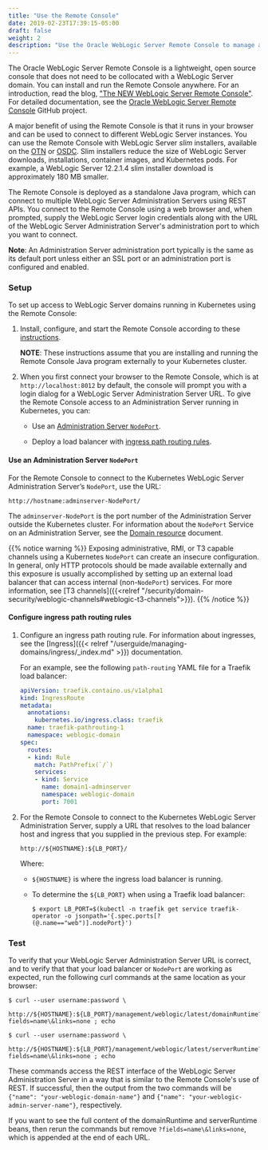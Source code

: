 ```yaml
---
title: "Use the Remote Console"
date: 2019-02-23T17:39:15-05:00
draft: false
weight: 2
description: "Use the Oracle WebLogic Server Remote Console to manage a domain running in Kubernetes."
---
```


The Oracle WebLogic Server Remote Console is a lightweight, open source console that does not need to be collocated with a WebLogic Server domain.
You can install and run the Remote Console anywhere. For an introduction, read the blog, ["The NEW WebLogic Server Remote Console"](https://blogs.oracle.com/weblogicserver/new-weblogic-server-remote-console).
For detailed documentation, see the [Oracle WebLogic Server Remote Console](https://github.com/oracle/weblogic-remote-console) GitHub project.

A major benefit of using the Remote Console is that it runs in your browser and can be used to connect to different WebLogic Server instances.
You can use the Remote Console with WebLogic Server _slim_ installers, available on the [OTN](https://www.oracle.com/middleware/technologies/weblogic-server-installers-downloads.html)
or [OSDC](https://edelivery.oracle.com/osdc/faces/Home.jspx;jsessionid=LchBX6sgzwv5MwSaamMxrIIk-etWJLb0IyCet9mcnqAYnINXvWzi!-1201085350).
Slim installers reduce the size of WebLogic Server downloads, installations, container images, and Kubernetes pods.
For example, a WebLogic Server 12.2.1.4 slim installer download is approximately 180 MB smaller.


The Remote Console is deployed as a standalone Java program, which can connect to multiple WebLogic Server Administration Servers using REST APIs.
You connect to the Remote Console using a web browser and, when prompted, supply the WebLogic Server login credentials
along with the URL of the WebLogic Server Administration Server's administration port to which you want to connect.

**Note**:  An Administration Server administration port typically is the same as its default port unless either an SSL port or an administration port is configured and enabled.

### Setup

To set up access to WebLogic Server domains running in Kubernetes using the Remote Console:

1. Install, configure, and start the Remote Console according to these [instructions](https://github.com/oracle/weblogic-remote-console/blob/master/site/install_config.md).

   **NOTE**: These instructions assume that you are installing and running the Remote Console Java program externally to your Kubernetes cluster.

1. When you first connect your browser to the Remote Console, which is at `http://localhost:8012` by default, the console will prompt you with a login dialog for a WebLogic Server Administration Server URL. To give the Remote Console access to an Administration Server running in Kubernetes, you can:

   * Use an [Administration Server `NodePort`](#use-an-administration-server-nodeport).

   * Deploy a load balancer with [ingress path routing rules](#configure-ingress-path-routing-rules).


#### Use an Administration Server `NodePort`

For the Remote Console to connect to the Kubernetes WebLogic Server Administration Server’s `NodePort`, use the URL:

```
http://hostname:adminserver-NodePort/
```

The `adminserver-NodePort` is the port number of the Administration Server outside the Kubernetes cluster.
For information about the `NodePort` Service on an Administration Server, see the [Domain resource](https://github.com/oracle/weblogic-kubernetes-operator/blob/main/docs/domains/Domain.md) document.

{{% notice warning %}}
Exposing administrative, RMI, or T3 capable channels using a Kubernetes `NodePort`
can create an insecure configuration. In general, only HTTP protocols should be made available externally and this exposure
is usually accomplished by setting up an external load balancer that can access internal (non-`NodePort`) services.
For more information, see [T3 channels]({{<relref "/security/domain-security/weblogic-channels#weblogic-t3-channels">}}).
{{% /notice %}}

#### Configure ingress path routing rules

1. Configure an ingress path routing rule. For information about ingresses, see the [Ingress]({{< relref "/userguide/managing-domains/ingress/_index.md" >}}) documentation.

   For an example, see the following `path-routing` YAML file for a Traefik load balancer:

   ```yaml
   apiVersion: traefik.containo.us/v1alpha1
   kind: IngressRoute
   metadata:
     annotations:
       kubernetes.io/ingress.class: traefik
     name: traefik-pathrouting-1
     namespace: weblogic-domain
   spec:
     routes:
     - kind: Rule
       match: PathPrefix(`/`)
       services:
       - kind: Service
         name: domain1-adminserver
         namespace: weblogic-domain
         port: 7001
   ```

1. For the Remote Console to connect to the Kubernetes WebLogic Server Administration Server, supply a URL that resolves to the load balancer host and ingress that you supplied in the previous step. For example:

   ```
   http://${HOSTNAME}:${LB_PORT}/
   ```
   Where:

     * `${HOSTNAME}` is where the ingress load balancer is running.

     * To determine the `${LB_PORT}` when using a Traefik load balancer:

        `$ export LB_PORT=$(kubectl -n traefik get service traefik-operator -o jsonpath='{.spec.ports[?(@.name=="web")].nodePort}')`

### Test

To verify that your WebLogic Server Administration Server URL is correct, and to verify that that your load balancer
or `NodePort` are working as expected, run the following curl commands at the same location as your browser:


```
$ curl --user username:password \
     http://${HOSTNAME}:${LB_PORT}/management/weblogic/latest/domainRuntime?fields=name\&links=none ; echo

$ curl --user username:password \
     http://${HOSTNAME}:${LB_PORT}/management/weblogic/latest/serverRuntime?fields=name\&links=none ; echo
```

These commands access the REST interface of the WebLogic Server Administration Server in a way that is similar to the Remote Console's use of REST.
If successful, then the output from the two commands will be `{"name": "your-weblogic-domain-name"}` and `{"name": "your-weblogic-admin-server-name"}`, respectively.

If you want to see the full content of the domainRuntime and serverRuntime beans, then rerun the commands
but remove `?fields=name\&links=none`, which is appended at the end of each URL.
